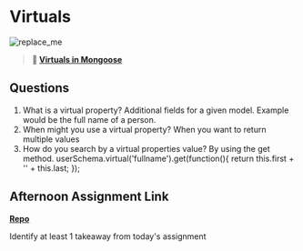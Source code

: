# Virtuals

![replace_me](https://codeworks.blob.core.windows.net/public/assets/img/illustrations/placeholder.svg)

> **📖 [Virtuals in Mongoose](https://codeworksacademy.com/fs-student-guide/resources/wk5/04-Virtuals)**

## Questions

1. What is a virtual property?
Additional fields for a given model. Example would be the full name of a person. 
2. When might you use a virtual property? 
When you want to return multiple values
3. How do you search by a virtual properties value?
By using the get method. userSchema.virtual('fullname').get(function(){ 
    return this.first + '' + this.last;
});
## Afternoon Assignment Link

**[Repo](https://github.com/TobyComon/<ASSIGNMENT_REPO>)**

Identify at least 1 takeaway from today's assignment
